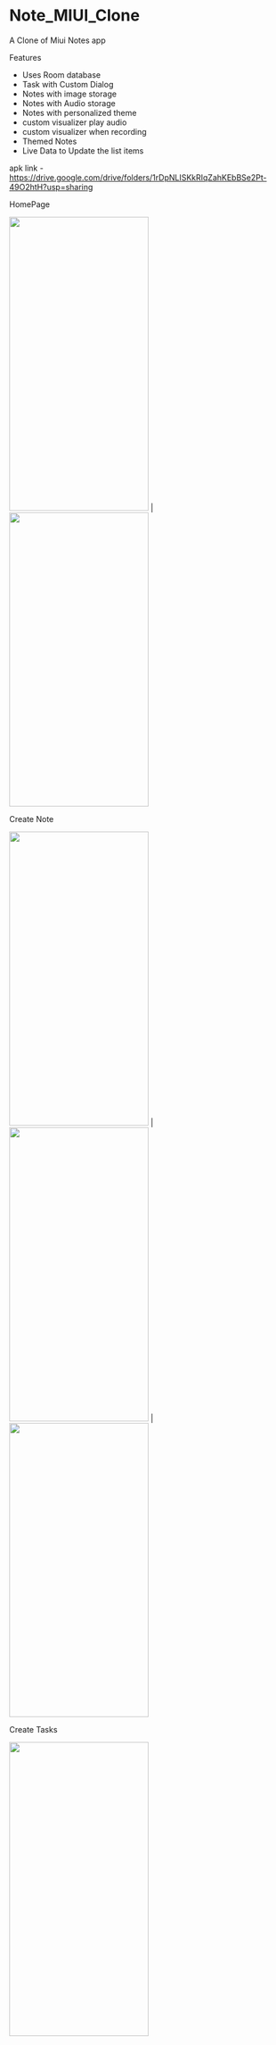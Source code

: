 # Note_MIUI_Clone
A  Clone of Miui Notes app 

Features 
- Uses Room database
- Task with Custom Dialog
- Notes with image storage
- Notes with Audio storage
- Notes with personalized theme
- custom visualizer play audio
- custom visualizer when recording
- Themed Notes
- Live Data to Update the list items

apk link - https://drive.google.com/drive/folders/1rDpNLISKkRIqZahKEbBSe2Pt-49O2htH?usp=sharing

HomePage

<img src="https://github.com/user0234/Note_MIUI_Clone/assets/129966531/e6c67bc6-0acd-4438-8c00-dc44ddaf6617" width="250" height="527" style="padding: 10px,40px,10px,10px" > | <img src="https://github.com/user0234/Note_MIUI_Clone/assets/129966531/ceb77ded-5b52-4115-8124-03a744d8e30b" width="250" height="527" style="padding: 10px,40px,10px,10px">


Create Note 

<img src="https://github.com/user0234/Note_MIUI_Clone/assets/129966531/02576935-62cc-4d20-9b5e-2cf69c816840" width="250" height="527" style="padding: 10px,40px,10px,10px" > |
<img src="https://github.com/user0234/Note_MIUI_Clone/assets/129966531/bdba89e8-be6c-498e-ae0b-81f627110afb" width="250" height="527" style="padding: 10px,40px,10px,10px" > |
<img src="https://github.com/user0234/Note_MIUI_Clone/assets/129966531/e61b2714-0854-4960-8f54-d179b17f23bd" width="250" height="527" style="padding: 10px,40px,10px,10px" >

Create Tasks

<img src="https://github.com/user0234/Note_MIUI_Clone/assets/129966531/722fe071-e82c-49df-b013-8c251fbc66bf" width="250" height="527" style="padding: 10px,40px,10px,10px" >


